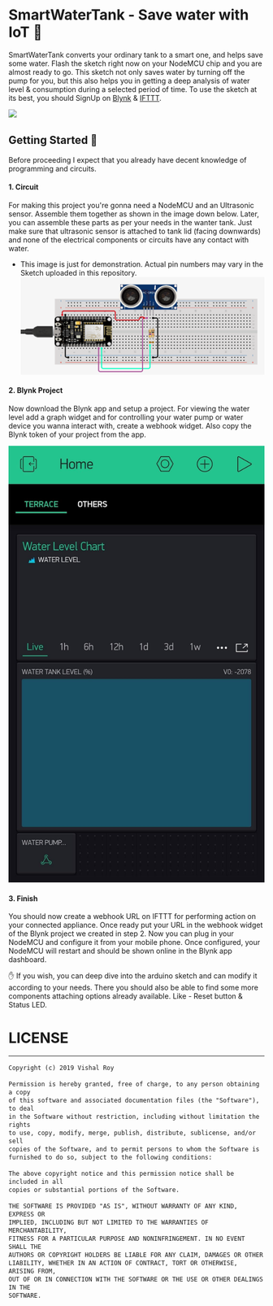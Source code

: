 # SmartWaterTank - Save water with IoT 🚰

SmartWaterTank converts your ordinary tank to a smart one, and helps save some water. Flash the sketch right now on your NodeMCU chip and you are almost ready to go. This sketch not only saves water by turning off the pump for you, but this also helps you in getting a deep analysis of water level & consumption during a selected period of time. To use the sketch at its best, you should SignUp on [Blynk](https://blynk.io/) & [IFTTT](https://ifttt.com/).

[![](https://img.shields.io/badge/Hosted%20on-Blynk-brightgreen)](https://blynk.io/)

## Getting Started 🚀

Before proceeding I expect that you already have decent knowledge of programming and circuits. 

#### 1. Circuit

For making this project you're gonna need a NodeMCU and an Ultrasonic sensor. Assemble them together as shown in the image down below. Later, you can assemble these parts as per your needs in the wanter tank. Just make sure that ultrasonic sensor is attached to tank lid (facing downwards) and none of the electrical components or circuits have any contact with water.

* This image is just for demonstration. Actual pin numbers may vary in the Sketch uploaded in this repository.
![Sample Circuit Design](https://github.com/vishalroygeek/SmartWaterTank/blob/master/assets/sample-circuit-design.png)

#### 2. Blynk Project

Now download the Blynk app and setup a project. For viewing the water level add a graph widget and for controlling your water pump or water device you wanna interact with, create a webhook widget. Also copy the Blynk token of your project from the app.

![Blynk App ScreenShot](https://github.com/vishalroygeek/SmartWaterTank/blob/master/assets/blynk-app-screenshot.png)

#### 3. Finish

You should now create a webhook URL on IFTTT for performing action on your connected appliance. Once ready put your URL in the webhook widget of the Blynk project we created in step 2. Now you can plug in your NodeMCU and configure it from your mobile phone. Once configured, your NodeMCU will restart and should be shown online in the Blynk app dashboard.

✋ If you wish, you can deep dive into the arduino sketch and can modify it according to your needs. There you should also be able to find some more components attaching options already available. Like - Reset button & Status LED.


# LICENSE
___
```
Copyright (c) 2019 Vishal Roy

Permission is hereby granted, free of charge, to any person obtaining a copy
of this software and associated documentation files (the "Software"), to deal
in the Software without restriction, including without limitation the rights
to use, copy, modify, merge, publish, distribute, sublicense, and/or sell
copies of the Software, and to permit persons to whom the Software is
furnished to do so, subject to the following conditions:

The above copyright notice and this permission notice shall be included in all
copies or substantial portions of the Software.

THE SOFTWARE IS PROVIDED "AS IS", WITHOUT WARRANTY OF ANY KIND, EXPRESS OR
IMPLIED, INCLUDING BUT NOT LIMITED TO THE WARRANTIES OF MERCHANTABILITY,
FITNESS FOR A PARTICULAR PURPOSE AND NONINFRINGEMENT. IN NO EVENT SHALL THE
AUTHORS OR COPYRIGHT HOLDERS BE LIABLE FOR ANY CLAIM, DAMAGES OR OTHER
LIABILITY, WHETHER IN AN ACTION OF CONTRACT, TORT OR OTHERWISE, ARISING FROM,
OUT OF OR IN CONNECTION WITH THE SOFTWARE OR THE USE OR OTHER DEALINGS IN THE
SOFTWARE.
```


